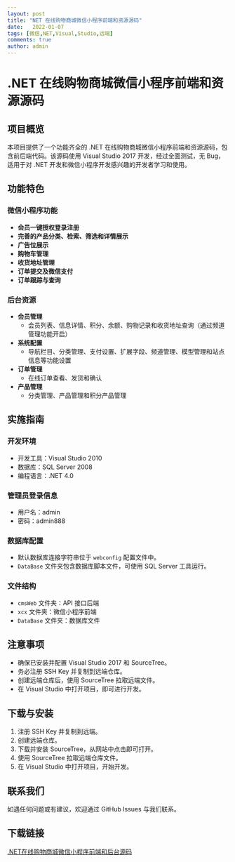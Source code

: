 ```yaml
---
layout: post
title: "NET 在线购物商城微信小程序前端和资源源码"
date:   2022-01-07
tags: [微信,NET,Visual,Studio,远端]
comments: true
author: admin
---
```

# .NET 在线购物商城微信小程序前端和资源源码

## 项目概览

本项目提供了一个功能齐全的 .NET 在线购物商城微信小程序前端和资源源码，包含前后端代码。该源码使用 Visual Studio 2017 开发，经过全面测试，无 Bug，适用于对 .NET 开发和微信小程序开发感兴趣的开发者学习和使用。

## 功能特色

### 微信小程序功能

- **会员一键授权登录注册**
- **完善的产品分类、检索、筛选和详情展示**
- **广告位展示**
- **购物车管理**
- **收货地址管理**
- **订单提交及微信支付**
- **订单跟踪与查询**

### 后台资源

- **会员管理**
  - 会员列表、信息详情、积分、余额、购物记录和收货地址查询（通过频道管理功能开启）
- **系统配置**
  - 导航栏目、分类管理、支付设置、扩展字段、频道管理、模型管理和站点信息等功能设置
- **订单管理**
  - 在线订单查看、发货和确认
- **产品管理**
  - 分类管理、产品管理和积分产品管理

## 实施指南

### 开发环境

- 开发工具：Visual Studio 2010
- 数据库：SQL Server 2008
- 编程语言：.NET 4.0

### 管理员登录信息

- 用户名：admin
- 密码：admin888

### 数据库配置

- 默认数据库连接字符串位于 `webconfig` 配置文件中。
- `DataBase` 文件夹包含数据库脚本文件，可使用 SQL Server 工具运行。

### 文件结构

- `cmsWeb` 文件夹：API 接口后端
- `xcx` 文件夹：微信小程序前端
- `DataBase` 文件夹：数据库文件

## 注意事项

- 确保已安装并配置 Visual Studio 2017 和 SourceTree。
- 务必注册 SSH Key 并复制到远端仓库。
- 创建远端仓库后，使用 SourceTree 拉取远端文件。
- 在 Visual Studio 中打开项目，即可进行开发。

## 下载与安装

1. 注册 SSH Key 并复制到远端。
2. 创建远端仓库。
3. 下载并安装 SourceTree，从网站中点击即可打开。
4. 使用 SourceTree 拉取远端仓库文件。
5. 在 Visual Studio 中打开项目，开始开发。

## 联系我们

如遇任何问题或有建议，欢迎通过 GitHub Issues 与我们联系。

## 下载链接

[.NET在线购物商城微信小程序前端和后台源码](https://pan.quark.cn/s/0506d569ca4e)